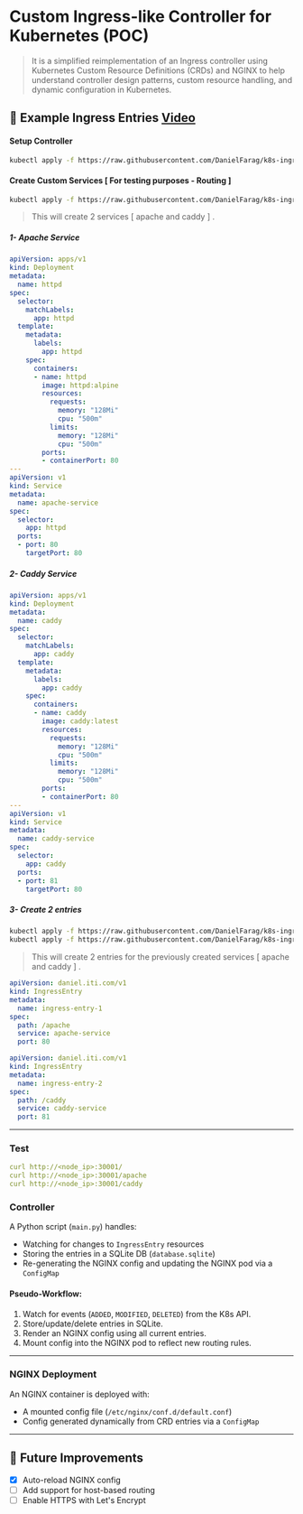# Custom Ingress-like Controller for Kubernetes (POC)

> It is a simplified reimplementation of an Ingress controller using Kubernetes Custom Resource Definitions (CRDs) and NGINX to help understand controller design patterns, custom resource handling, and dynamic configuration in Kubernetes.

## 🧩 Example Ingress Entries [Video](https://drive.google.com/file/d/19K6KkyKzE3hoDjCANKVVROHx3r3wz-t7/view?usp=sharing)

#### Setup Controller
```sh
kubectl apply -f https://raw.githubusercontent.com/DanielFarag/k8s-ingress-controller/main/sample/controller.yaml
```
#### Create Custom Services [ For testing purposes - Routing ]
```sh
kubectl apply -f https://raw.githubusercontent.com/DanielFarag/k8s-ingress-controller/main/sample/services.yaml
```
> This will create 2 services [ apache and caddy ] .

##### 1- Apache Service
```yaml
apiVersion: apps/v1
kind: Deployment
metadata:
  name: httpd
spec:
  selector:
    matchLabels:
      app: httpd
  template:
    metadata:
      labels:
        app: httpd
    spec:
      containers:
      - name: httpd
        image: httpd:alpine
        resources:
          requests:
            memory: "128Mi"
            cpu: "500m"
          limits:
            memory: "128Mi"
            cpu: "500m"
        ports:
        - containerPort: 80
---
apiVersion: v1
kind: Service
metadata:
  name: apache-service
spec:
  selector:
    app: httpd
  ports:
  - port: 80
    targetPort: 80
```
##### 2- Caddy Service
```yaml
apiVersion: apps/v1
kind: Deployment
metadata:
  name: caddy
spec:
  selector:
    matchLabels:
      app: caddy
  template:
    metadata:
      labels:
        app: caddy
    spec:
      containers:
      - name: caddy
        image: caddy:latest
        resources:
          requests:
            memory: "128Mi"
            cpu: "500m"
          limits:
            memory: "128Mi"
            cpu: "500m"
        ports:
        - containerPort: 80
---
apiVersion: v1
kind: Service
metadata:
  name: caddy-service
spec:
  selector:
    app: caddy
  ports:
  - port: 81
    targetPort: 80
```

##### 3- Create 2 entries
```sh
kubectl apply -f https://raw.githubusercontent.com/DanielFarag/k8s-ingress-controller/main/sample/entry1.yaml
kubectl apply -f https://raw.githubusercontent.com/DanielFarag/k8s-ingress-controller/main/sample/entry2.yaml
```
> This will create 2 entries for the previously created services [ apache and caddy ] .

```yaml
apiVersion: daniel.iti.com/v1
kind: IngressEntry
metadata:
  name: ingress-entry-1
spec:
  path: /apache
  service: apache-service
  port: 80
```
```yaml
apiVersion: daniel.iti.com/v1
kind: IngressEntry
metadata:
  name: ingress-entry-2
spec:
  path: /caddy
  service: caddy-service
  port: 81
```
---
### Test
```yaml
curl http://<node_ip>:30001/
curl http://<node_ip>:30001/apache
curl http://<node_ip>:30001/caddy
```
### Controller

A Python script (`main.py`) handles:

* Watching for changes to `IngressEntry` resources
* Storing the entries in a SQLite DB (`database.sqlite`)
* Re-generating the NGINX config and updating the NGINX pod via a `ConfigMap`

#### Pseudo-Workflow:

1. Watch for events (`ADDED`, `MODIFIED`, `DELETED`) from the K8s API.
2. Store/update/delete entries in SQLite.
3. Render an NGINX config using all current entries.
4. Mount config into the NGINX pod to reflect new routing rules.

---

### NGINX Deployment

An NGINX container is deployed with:

* A mounted config file (`/etc/nginx/conf.d/default.conf`)
* Config generated dynamically from CRD entries via a `ConfigMap`

---

## 🔧 Future Improvements

* [x] Auto-reload NGINX config
* [ ] Add support for host-based routing
* [ ] Enable HTTPS with Let's Encrypt
